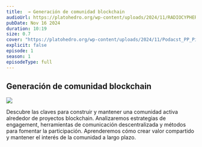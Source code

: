 ```yaml
---
title:  → Generación de comunidad blockchain
audioUrl: https://platohedro.org/wp-content/uploads/2024/11/RADIOCYPHER_PP_EPISODIO_5.mp3
pubDate: Nov 16 2024
duration: 10:19
size: 0.7
cover: "https://platohedro.org/wp-content/uploads/2024/11/Podacst_PP_Pieza_5.jpg"
explicit: false
episode: 1
season: 1
episodeType: full
---
```



## Generación de comunidad blockchain

![](https://platohedro.org/wp-content/uploads/2024/11/Podacst_PP_Pieza_6.png)

Descubre las claves para construir y mantener una comunidad activa alrededor de proyectos blockchain. Analizaremos estrategias de engagement, herramientas de comunicación descentralizada y métodos para fomentar la participación. Aprenderemos cómo crear valor compartido y mantener el interés de la comunidad a largo plazo.